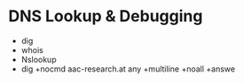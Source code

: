 # DNS Lookup & Debugging

- dig
- whois
- Nslookup
- dig +nocmd aac-research.at any +multiline +noall +answe
